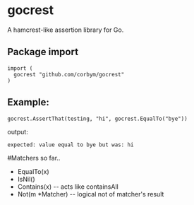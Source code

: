 # gocrest

A hamcrest-like assertion library for Go.

## Package import

```
import (
  gocrest "github.com/corbym/gocrest"
)
```

## Example:
```
gocrest.AssertThat(testing, "hi", gocrest.EqualTo("bye"))
```

output:

```
expected: value equal to bye but was: hi
```

#Matchers so far..

- EqualTo(x)
- IsNil()
- Contains(x) -- acts like containsAll
- Not(m *Matcher) -- logical not of matcher's result